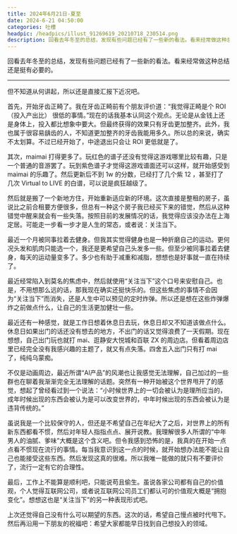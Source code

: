 ```yaml
---
title: 2024年6月21日-夏至
date: 2024-6-21 04:50:00
categories: 吐槽
headpic: /headpics/illust_91269619_20210718_230514.png
description: 回看去年冬至的总结，发现有些问题已经有了一些新的看法。看来经常做这种总结还是挺有必要的。
---
```

回看去年冬至的总结，发现有些问题已经有了一些新的看法。看来经常做这种总结还是挺有必要的。

---

但不知道从何讲起，所以还是直接汇报下近况吧。

首先，开始牙齿正畸了。我在牙齿正畸前有个朋友评价道：“我觉得正畸是个 ROI（投入产出比） 很低的事情。”现在的话我基本认同这个观点。无论是从金钱上还是身体上，投入都比想象中要大。但最终获得的效果只有牙齿更加整齐。此外，我也属于很容易龋齿的人，不知道更加整齐的牙齿我能用多久。所以总的来说，确实不太划算。不过已经开始了，中途退出只会让 ROI 更低就是了。

其次，maimai 打得更多了。玩红色的谱子还没有觉得这游戏哪里比较有趣，只是一个普通的音游罢了。玩到紫色谱子才觉得这游戏谱面还可以这样，就开始感受到 maimai 的乐趣了。然后更新后不到 1w 的分数，已经打了几个紫 12 ，甚至打了几次 Virtual to LIVE 的白谱，可以说是疯狂越级了。

然后就是搬了一个新地方住，开始重新适应新的环境。这次直接是整租的房子，虽说比之前合租要方便很多，但总有一种这个房子我已经买下来的错觉，然后从这种错觉中醒来就会有一些失落。按照目前的发展情况的话，我觉得应该没办法在上海定居。可能走一步看一步才是人生的常态，或者说：关注当下。

最近一个月被同事拉着去健身。但我其实觉得健身也是一种折磨自己的运动。更何况头发和肌肉只能选一个，我还是更希望自己头发多一些。但至少被同事拉着去健身，每天的运动量变多了。多少也有助于减重和减脂，想想也是好事就一直在持续了。

最近经常陷入到莫名的焦虑中，然后就使用“关注当下”这个口号来安慰自己。也是，不用想那么远的话，那我现在确实还挺快乐的。但这些焦虑的事情不会因为“关注当下”而消失，还是人生中可以预见的定时炸弹。所以还是想在这些炸弹爆炸之前做点什么，让自己的生活更加健壮一些。

最近还有一种感觉，就是工作日想着休息日去玩，休息日却又不知道该做点什么。休息日如果出门的话还没有想去的地方，不出门的话又觉得浪费了一天假期。现在想想，自己出门玩也就打 mai、逛静安大悦城和百联 ZX 的周边店。但看着周边店里已经完全没有我感兴趣的主题了，就又有点失落。四舍五入出门只有打 mai 了，纯纯乌蒙痴。

不仅是动画周边，最近所谓“AI产品”的风潮也让我感觉无法理解，自己加过的一些群也在聊着我渐渐完全无法理解的话题。突然有一种开始被这个世界甩开了的感觉，想起了曾经看过到一个说法：“小时候世界上的一切会被认为是理所应当的，成年时候出现的东西会被认为是可以改变世界的，中年时候出现的东西会被认为是违背传统的。” 

虽说我是一个比较保守的人，但还是不希望自己在年纪大了之后，对世界上的所有新东西都看不惯，然后对年轻人指指点点、展开说教。我理解很多人所谓的“中年男人的油腻、爹味”大概是这个含义吧。但令我感到恐怖的是，我真的在开始一点点看不惯现在流行的事情。每当我意识到这一点的时候，就开始想办法能不能让自己也能接受这些东西。然后发现这真的很难。所以我唯一能做的就只有不要评价了，流行一定有它的合理性。

最后，工作上不能算是顺利吧，只能说苟且偷生。虽说各家公司都有自己的价值观，个人觉得互联网公司，或者说互联网公司员工们都认可的价值观大概是“拥抱变化”。想想这也是“关注当下”的另一种表现形式吧。

上次还觉得自己没有什么可以期望的东西。这次的话，希望自己慢点被时代甩下。然后再沿用一下朋友的祝福吧：希望大家都能早日找到自己想投入的领域。

